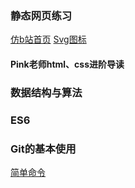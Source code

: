 

### 静态网页练习
[仿b站首页](./静态网页练习/仿b站首页/index.html)
[Svg图标](./静态网页练习//Svg图标/index.html)
#### Pink老师html、css进阶导读


### 数据结构与算法

### ES6

### Git的基本使用
[简单命令](./Git的基本命令操作/简单命令.md)




